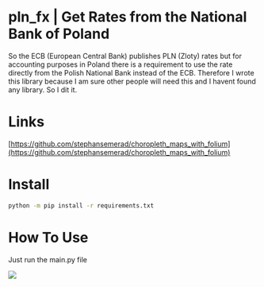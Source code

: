 # pln_fx | Get Rates from the National Bank of Poland

So the ECB (European Central Bank) publishes PLN (Zloty) rates but for accounting purposes in Poland there is a requirement to use the rate directly from the Polish National Bank instead of the ECB. Therefore I wrote this library because I am sure other people will need this and I havent found any library. So I dit it.

# Links

[https://github.com/stephansemerad/choropleth_maps_with_folium](https://github.com/stephansemerad/choropleth_maps_with_folium)

# Install

```bash
python -m pip install -r requirements.txt
```

# How To Use

Just run the main.py file

![](https://github.com/stephansemerad/choropleth_maps_with_folium/master/imgs/img.png)
